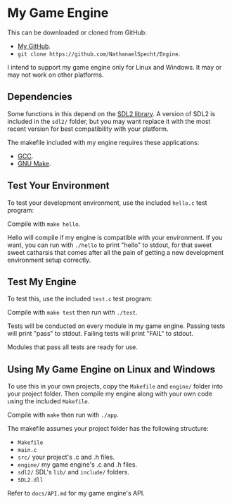 # My Game Engine

This can be downloaded or cloned from GitHub:
- [My GitHub](https://github.com/NathanaelSpecht/Engine).
- `git clone https://github.com/NathanaelSpecht/Engine`.

I intend to support my game engine only for Linux and Windows.
It may or may not work on other platforms.

## Dependencies

Some functions in this depend on the [SDL2 library](https://libsdl.org).
A version of SDL2 is included in the `sdl2/` folder, but you may want 
replace it with the most recent version for best compatibility with your 
platform.

The makefile included with my engine requires these applications:
- [GCC](https://gcc.gnu.org).
- [GNU Make](https://gnu.org/software/make).

## Test Your Environment

To test your development environment, use the included `hello.c` test program:

Compile with `make hello`.

Hello will compile if my engine is compatible with your environment.
If you want, you can run with `./hello` to print "hello" to stdout, for that 
sweet sweet catharsis that comes after all the pain of getting a new 
development environment setup correctly.

## Test My Engine

To test this, use the included `test.c` test program:

Compile with `make test` then run with `./test`.

Tests will be conducted on every module in my game engine.
Passing tests will print "pass" to stdout.
Failing tests will print "FAIL" to stdout.

Modules that pass all tests are ready for use.

## Using My Game Engine on Linux and Windows

To use this in your own projects, copy the `Makefile` and 
`engine/` folder into your project folder.
Then compile my engine along with your own code using the included `Makefile`.

Compile with `make` then run with `./app`.

The makefile assumes your project folder has the following structure:
- `Makefile`
- `main.c`
- `src/` your project's .c and .h files.
- `engine/` my game engine's .c and .h files.
- `sdl2/` SDL's `lib/` and `include/` folders.
- `SDL2.dll`

Refer to `docs/API.md` for my game engine's API.



